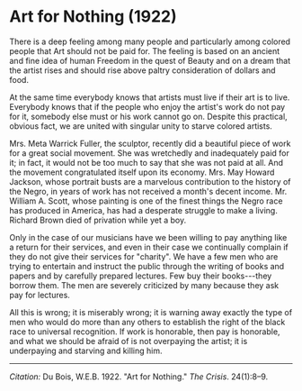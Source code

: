 <!--
title:   Art for Nothing
author:  Du Bois, W.E.B.
journal: The Crisis
year:    1922
volume:  24
issue:   1
pages:   8-9
-->

# Art for Nothing (1922)

There is a deep feeling among many people and particularly among colored people that Art should not be paid for. The feeling is based on an ancient and  fine idea of human Freedom in the quest of Beauty and on a dream that the artist rises and should rise above paltry consideration of dollars and food. 

At the same time everybody knows that artists must live if their art is to live. Everybody knows that if the people who enjoy the artist's work do not pay for it, somebody else must or his work cannot go on. Despite this practical, obvious fact, we are united with singular unity to starve colored artists. 

Mrs. Meta Warrick Fuller, the sculptor, recently did a beautiful piece of work for a great social movement. She was wretchedly and inadequately paid for it; in fact, it would not be too much to say that she was not paid at all. And the movement congratulated itself upon its economy. Mrs. May Howard Jackson, whose portrait busts are a marvelous contribution to the history of the Negro, in years of work has not received a month's decent income. Mr. William A. Scott, whose painting is one of the finest things the Negro race has produced in America, has had a desperate struggle to make a living. Richard Brown died of privation while yet a boy. 

Only in the case of our musicians have we been willing to pay anything like a return for their services, and even in their case we continually complain if they do not give their services for "charity". We have a few men who are trying to entertain and instruct the public through the writing of books and papers and by carefully prepared lectures. Few buy their books---they borrow them. The men are severely criticized by many because they ask pay for lectures. 

All this is wrong; it is miserably wrong; it is warning away exactly the type of men who would do more  than any others to establish the right of the black race to universal recognition. If work is honorable, then pay is honorable, and what we should be afraid of is not overpaying the artist; it is underpaying and starving and killing him. 

______________
*Citation:* Du Bois, W.E.B. 1922. "Art for Nothing." *The Crisis*. 24(1):8&ndash;9.